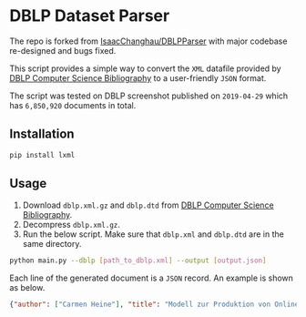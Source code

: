 # DBLP Dataset Parser

The repo is forked from [IsaacChanghau/DBLPParser](https://github.com/IsaacChanghau/DBLPParser) with major codebase re-designed and bugs fixed.

This script provides a simple way to convert the `XML` datafile provided by [DBLP Computer Science Bibliography](https://dblp.org/xml/) to a user-friendly `JSON` format.

The script was tested on DBLP screenshot published on `2019-04-29` which has `6,850,920` documents in total.

## Installation

```bash
pip install lxml
```

## Usage

1. Download `dblp.xml.gz` and `dblp.dtd` from
[DBLP Computer Science Bibliography](https://dblp.org/xml/).
2. Decompress `dblp.xml.gz`.
3. Run the below script. Make sure that `dblp.xml` and `dblp.dtd` are in the same directory.

```bash
python main.py --dblp [path_to_dblp.xml] --output [output.json]
```

Each line of the generated document is a `JSON` record. An example is shown as below.
```json
{"author": ["Carmen Heine"], "title": "Modell zur Produktion von Online-Hilfen.", "year": "2010", "school": ["Aarhus University"], "pages": ["1-315"], "isbn": ["978-3-86596-263-8"], "ee": ["http://d-nb.info/996064095"], "genre": "phdthesis"}
```
